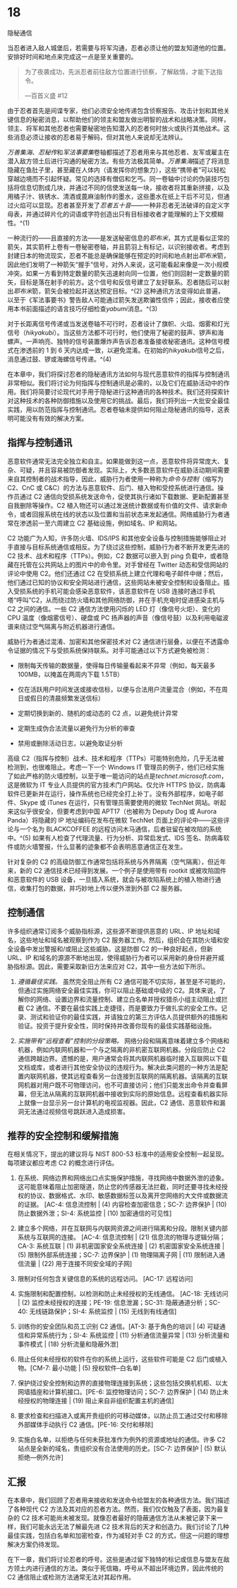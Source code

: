 # 18

隐秘通信

当忍者进入敌人城堡后，若需要与将军沟通，忍者必须让他的盟友知道他的位置。安排好时间和地点来完成这一点是至关重要的。

> 为了夜袭成功，先派忍者前往敌方位置进行侦察，了解敌情，才能下达指令。
> 
> —百首义盛 #12

由于忍者首先是间谍专家，他们必须安全地传递包含侦察报告、攻击计划和其他关键信息的秘密消息，以帮助他们的领主和盟友做出明智的战术和战略决策。同样，领主、将军和其他忍者也需要秘密地告知潜入的忍者何时放火或执行其他战术。这些消息必须让接收的忍者易于解码，但对其他人来说却无法辨认。

*万善集海*、*忍秘传*和*军法事要集*卷轴都描述了忍者用来与其他忍者、友军或雇主在潜入敌方领土后进行沟通的秘密方法。有些方法极其简单。*万善集海*描述了将消息隐藏在鱼肚子里，甚至藏在人体内（请发挥你的想象力），这些“携带者”可以轻松穿越边境而不引起怀疑。常见的选择有僧侣和乞丐。同一卷轴中讨论的伪装技巧包括将信息切割成几块，并通过不同的信使发送每一块，接收者将其重新拼接，以及用橘子汁、铁锈水、清酒或蓖麻油制作的墨水，这些墨水在纸上干后不可见，但通过火焰可以显现。忍者甚至开发了*忍者五十音*——一种非忍者无法破译的自定义字母表，并通过碎片化的词语或字符创造出只有目标接收者才能理解的上下文模糊性。^(1)

一种流行的——且直接的方法——是发送秘密信息的*耶布米*，其方式是看似正常的箭矢，其实箭杆上卷有一卷秘密卷轴，并且箭羽上有标记，以识别接收者。考虑到封建日本的物流现实，忍者不能总是确保能够在预定的时间和地点射出*耶布米*箭，因此他们发明了一种箭矢“握手”信号，对外人来说，这可能看起来像是一次小规模冲突。如果一方看到特定数量的箭矢迅速射向同一位置，他们则回射一定数量的箭矢，目标是落在射手的前方。这个信号和反信号建立了友好联系。忍者随后可以射出*耶布米*箭，箭矢会被捡起并送达预定目标。^(2) 这种通讯方法变得如此普遍，以至于《军法事要书》警告敌人可能通过箭矢发送欺骗性信件；因此，接收者应使用本书前面描述的语言技巧仔细检查*yabumi*消息。^(3)

对于长距离信号传递或当发送卷轴不可行时，忍者设计了旗帜、火焰、烟雾和灯光信号（*hikyakubi*）。当这些方法都不可行时，他们使用了秘密的鼓声、锣声和海螺声。一声响亮、独特的信号装置爆炸声告诉忍者准备接收秘密通讯。这种信号模式在渗透前的 1 到 6 天内达成一致，以避免混淆。在初始的*hikyakubi*信号之后，消息通过鼓、锣或海螺信号传递。^(4)

在本章中，我们将探讨忍者的隐秘通讯方法如何与现代恶意软件的指挥与控制通讯非常相似。我们将讨论为何指挥与控制通讯是必需的，以及它们在威胁活动中的作用。我们将简要讨论现代对手用于隐秘进行这种通讯的各种技术。我们还将探索针对这种技术的各种防御措施以及使用它的挑战。最后，我们将列出一大批安全最佳实践，用以防范指挥与控制通讯。忍者卷轴未提供如何阻止隐秘通讯的指导，这表明可能没有有效的解决方案。

## 指挥与控制通讯

恶意软件通常无法完全独立和自主。如果能做到这一点，恶意软件将异常庞大、复杂、可疑，并且容易被防御者发现。实际上，大多数恶意软件在威胁活动期间需要来自其控制者的战术指导，因此，威胁行为者使用一种称为*命令与控制*（缩写为 C2、CnC 或 C&C）的方法与恶意软件、后门、植入物和受控系统进行通信。操作员通过 C2 通信向受损系统发送命令，促使其执行诸如下载数据、更新配置甚至自我删除等操作。C2 植入物还可以通过发送统计数据或有价值的文件、请求新命令，或者回报系统在线的状态以及位置和当前状态来发起通信。网络威胁行为者通常在渗透前一至六周建立 C2 基础设施，例如域名、IP 和网站。

C2 功能广为人知，许多防火墙、IDS/IPS 和其他安全设备与控制措施能够阻止对手直接与目标系统通信或相反。为了绕过这些控制，威胁行为者不断开发更先进的 C2 技术、战术和程序（TTPs）。例如，C2 数据可以嵌入到 ping 负载中，或者隐藏在托管在公共网站上的图片中的命令里。对手曾经在 Twitter 动态和受信网站的评论中使用 C2。他们还通过 C2 在受损系统上建立代理和电子邮件中继；然后，他们通过已知的协议和安全网站进行通信，这些网站未被安全控制和设备阻止。插入受损系统的手机可能会感染恶意软件，该恶意软件在 USB 连接时通过手机塔“呼叫”C2，从而绕过防火墙和其他网络防御，并在手机充电时促进感染主机与 C2 之间的通信。一些 C2 通信方法使用闪烁的 LED 灯（像信号火炬）、变化的 CPU 温度（像烟雾信号）、硬盘或 PC 扬声器的声音（像信号鼓）以及利用电磁波谱来绕过空气隔离与附近机器进行通信。

威胁行为者通过混淆、加密和其他保密技术对 C2 通信进行层叠，以便在不透露命令证据的情况下与受损系统保持联系。对手可能通过以下方式避免被检测：

+   限制每天传输的数据量，使得每日传输量看起来不异常（例如，每天最多 100MB，以掩盖在两周内下载 1.5TB）

+   仅在活跃用户时间发送或接收信标，以便与合法用户流量混合（例如，不在周日或假日的清晨频繁发送信标）

+   定期切换到新的、随机的或动态的 C2 点，以避免统计异常

+   定期生成伪合法流量以避免行为分析的审查

+   禁用或删除活动日志，以避免取证分析

高级 C2（指挥与控制）战术、技术和程序（TTPs）可能特别危险，几乎无法被检测到，也很难阻止。考虑一下一个 Windows IT 管理员的例子，他们已经实施了如此严格的防火墙控制，以至于唯一能访问的站点是*technet.microsoft.com*，这是微软为 IT 专业人员提供的官方技术门户网站。仅允许 HTTPS 协议，防病毒软件已更新并在运行，操作系统也已经完全打上补丁。没有外部程序，如电子邮件、Skype 或 iTunes 在运行，只有管理员需要使用的微软 TechNet 网站。听起来这似乎很安全，但要考虑到中国 APT17（也被称为 Deputy Dog 或 Aurora Panda）将隐藏的 IP 地址编码在发布在微软 TechNet 页面上的评论中——这些评论与一个名为 BLACKCOFFEE 的远程访问木马通信，后者驻留在被攻陷的系统中。^(5) 如果有人检查了代理流量、行为分析、异常启发式、IDS 签名、防病毒软件或防火墙警报，什么显著的迹象都不会表明恶意通信正在发生。

针对复杂的 C2 的高级防御工作通常包括将系统与外界隔离（空气隔离），但近年来，新的 C2 通信技术已经得到发展。一个例子是使用带有 rootkit 或被攻陷固件和恶意软件的 USB 设备，一旦插入系统，就会与被攻陷系统上的植入物进行通信，收集打包的数据，并巧妙地上传以便外泄到外部 C2 服务器。

## 控制通信

许多组织通常订阅多个威胁指标源，这些源不断提供恶意的 URL、IP 地址和域名，这些地址和域名被观察到作为 C2 服务器工作。然后，组织会在其防火墙和安全设备中发出警报和/或阻止这些威胁。这是防御 C2 的一种良好起点，但新 URL、IP 和域名的源源不断地出现，使得威胁行为者可以采用新的身份并避开威胁指标源。因此，需要采取新旧方法来应对 C2，其中一些方法如下所示。

1.  *遵循最佳实践。* 虽然完全阻止所有 C2 通信可能不切实际，甚至是不可能的，但通过实施网络安全最佳实践，你可以阻止基础或中级的 C2。具体来说，了解你的网络、设置边界和流量控制、建立白名单并授权猎杀小组主动阻止或拦截 C2 通信。不要在最佳实践上走捷径，而是要致力于做扎实的安全工作。记录、测试和验证你的最佳实践，并请独立的第三方评估人员提供额外的措施和验证。投资于提升安全性，同时保持并改善你现有的最佳实践基础设施。

1.  *实施带有“远程查看”控制的分段策略。* 网络分段和隔离意味着建立多个网络和机器，例如内联网机器和一个与之隔离的非机密互联网机器。分段应防止 C2 通信跨越边界。遗憾的是，用户通常会将其内联网机器临时接入互联网以下载文档或库，或者进行其他安全协议的违规行为。解决此类问题的一种方法是配置内联网机器，使其远程查看另一台连接到互联网的隔离机器。该隔离的互联网机器对用户既不可物理访问，也不可直接访问；他们只能发出命令并查看屏幕，但无法从隔离的互联网机器中接收到实际的原始信息。远程查看机器实际上就像一台显示另一台计算机的电视监视器。因此，C2 通信、恶意软件和漏洞无法通过视频信号跳跃进入造成损害。

## 推荐的安全控制和缓解措施

在相关情况下，提出的建议将与 NIST 800-53 标准中的适用安全控制一起呈现。每项建议都应考虑 C2 的概念进行评估。

1.  在系统、网络边界和网络出口点实施保护措施，寻找网络中数据外泄的迹象。这可能意味着阻止加密隧道，防止您的传感器无法拦截，同时还要寻找未经授权的协议、数据格式、水印、敏感数据标签以及离开您网络的大文件或数据流的证据。 [AC-4: 信息流控制 | (4) 内容检查加密信息；SC-7: 边界保护 | (10) 防止数据外泄；SI-4: 系统监控 | (10) 加密通信的可见性]

1.  建立多个网络，并在互联网与内联网资源之间进行隔离和分段。限制关键内部系统与互联网的连接。 [AC-4: 信息流控制 | (21) 信息流的物理与逻辑分隔；CA-3: 系统互联 | (1) 非机密国家安全系统连接 | (2) 机密国家安全系统连接 | (5) 限制外部系统连接；SC-7: 边界保护 | (1) 物理隔离子网 | (11) 限制进入通信流量 | (22) 用于连接不同安全域的子网]

1.  限制对任何包含关键信息的系统的远程访问。 [AC-17: 远程访问]

1.  实施限制和配置控制，以检测和防止未经授权的无线通信。 [AC-18: 无线访问 | (2) 监控未经授权的连接；PE-19: 信息泄漏；SC-31: 隐蔽通道分析；SC-40: 无线链路保护；SI-4: 系统监控 | (15) 无线到有线通信]

1.  训练你的安全团队和员工识别 C2 通信。[AT-3: 基于角色的培训 | (4) 可疑通信和异常系统行为；SI-4: 系统监控 | (11) 分析通信流量异常 | (13) 分析流量和事件模式 | (18) 分析流量和隐蔽外泄]

1.  阻止任何未经授权的软件在你的系统上运行，这些软件可能是 C2 后门或植入物。[CM-7: 最小功能 | (5) 授权软件–白名单]

1.  保护绕过安全控制和边界的直接物理连接到系统；这些包括交换机机柜、以太网墙插座和计算机接口。[PE-6: 监控物理访问；SC-7: 边界保护 | (14) 防止未经授权的物理连接 | (19) 阻止来自非组织配置主机的通信]

1.  要求检查和扫描进入或离开贵组织的可移动媒体，以防止员工通过交付和移除外部媒体手动执行 C2 通信。[PE-16: 交付和移除]

1.  实施白名单，以拒绝与任何未获批准作为例外的资源或地址的通信。许多 C2 站点是全新的域名，贵组织没有合法使用的历史。[SC-7: 边界保护 | (5) 默认拒绝—例外允许]

## 汇报

在本章中，我们回顾了忍者用来接收和发送命令给盟友的各种通信方法。我们描述了各种现代 C2 方法及其对应的忍者方法。然而，我们仅仅触及了表面，因为最复杂的 C2 技术可能尚未被发现。就像忍者最好的隐蔽通信方法从未被记录下来一样，我们可能永远无法了解最先进 C2 技术背后的天才和创造力。我们讨论了几种最佳实践，包括白名单和加密检查，作为减轻对手 C2 的方式，但这一问题的理想解决方案仍待发现。

在下一章，我们将讨论忍者的呼号。这些是通过留下独特的标记或信息与盟友在敌方领土内进行通信的方法。类似于死信箱，呼号从不超出环境边界，因此传统的 C2 通信阻止或检测方法通常无法对其起作用。
